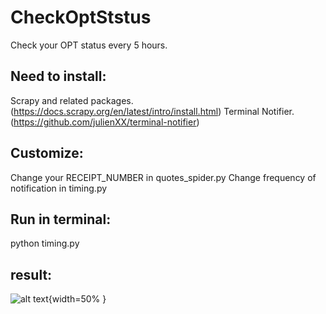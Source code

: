 # CheckOptStstus
Check your OPT status every 5 hours.

## Need to install:
Scrapy and related packages.
(https://docs.scrapy.org/en/latest/intro/install.html)
Terminal Notifier.
(https://github.com/julienXX/terminal-notifier)

## Customize:
Change your RECEIPT_NUMBER in quotes_spider.py
Change frequency of notification in timing.py

## Run in terminal:
python timing.py

## result:
![alt text](https://github.com/elvawyt/CheckOptStstus/blob/master/result.png){width=50% }
